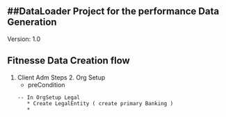 ##DataLoader Project for the performance Data Generation
---
Version: 1.0

## Fitnesse Data Creation flow

1. Client Adm Steps 
   2. Org Setup 
      * preCondition
      ```angular2html
      -- In OrgSetup Legal 
         * Create LegalEntity ( create primary Banking )
         * 
      ```      